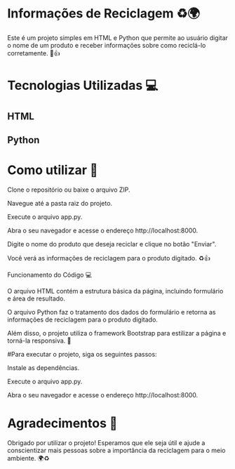 # Informações de Reciclagem ♻️🌍

Este é um projeto simples em HTML e Python que permite ao usuário digitar o nome de um produto e receber informações sobre como reciclá-lo corretamente. 🤩👍

# Tecnologias Utilizadas 💻

## HTML

## Python


# Como utilizar 🤔 

Clone o repositório ou baixe o arquivo ZIP. 

Navegue até a pasta raiz do projeto. 

Execute o arquivo app.py. 

Abra o seu navegador e acesse o endereço http://localhost:8000. 

Digite o nome do produto que deseja reciclar e clique no botão "Enviar". 

Você verá as informações de reciclagem para o produto digitado. ♻️👍 

Funcionamento do Código 💻 

O arquivo HTML contém a estrutura básica da página, incluindo formulário e área de resultado. 


O arquivo Python faz o tratamento dos dados do formulário e retorna as informações de reciclagem para o produto digitado. 

Além disso, o projeto utiliza o framework Bootstrap para estilizar a página e torná-la responsiva. 🎨 

#Para executar o projeto, siga os seguintes passos: 

Instale as dependências. 

Execute o arquivo app.py. 

Abra o seu navegador e acesse o endereço http://localhost:8000. 

# Agradecimentos 👏 

Obrigado por utilizar o projeto! Esperamos que ele seja útil e ajude a conscientizar mais pessoas sobre a importância da reciclagem para o meio ambiente. 🌍♻️ 
